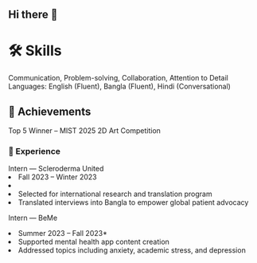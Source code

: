 ## Hi there 👋

<div> 
  <H1> 🛠️ Skills </H1>
<p> Communication, Problem-solving, Collaboration, Attention to Detail  
 Languages: English (Fluent), Bangla (Fluent), Hindi (Conversational) </p>

  <h2> 🏅 Achievements </h2>
  <p>  Top 5 Winner – MIST 2025 2D Art Competition</p>

  <h3>💼 Experience </h3>
  <url> Intern — Scleroderma United
    <li> Fall 2023 – Winter 2023 <li> 
  <li> Selected for international research and translation program  </li>
    <li>  Translated interviews into Bangla to empower global patient advocacy </li>
  </url>

  <url> Intern — BeMe
  <li>Summer 2023 – Fall 2023* </li> 
  <li>Supported mental health app content creation  </li> 
  <li>Addressed topics including anxiety, academic stress, and depression </li> 
</div>

